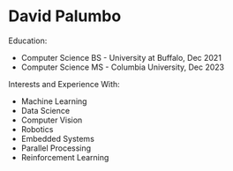 # David Palumbo

Education:
  - Computer Science BS - University at Buffalo, Dec 2021
  - Computer Science MS - Columbia University, Dec 2023

Interests and Experience With: 
  - Machine Learning
  - Data Science
  - Computer Vision
  - Robotics 
  - Embedded Systems
  - Parallel Processing
  - Reinforcement Learning

<!---
djpalumb/djpalumb is a ✨ special ✨ repository because its `README.md` (this file) appears on your GitHub profile.
You can click the Preview link to take a look at your changes.
--->
